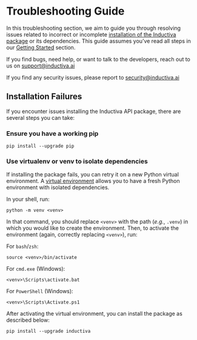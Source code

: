 # Troubleshooting Guide
In this troubleshooting section, we aim to guide you through resolving issues related to incorrect or incomplete [installation of the Inductiva package]() or its dependencies. This guide assumes you’ve read all steps in our [Getting Started]() section.

If you find bugs, need help, or want to talk to the developers, reach out to us on
support@inductiva.ai

If you find any security issues, please report to security@inductiva.ai

## Installation Failures
If you encounter issues installing the Inductiva API package, there are several 
steps you can take:

### Ensure you have a working pip
```
pip install --upgrade pip
```
### Use virtualenv or venv to isolate dependencies

If installing the package fails, you can retry it on a new Python virtual environment. 
A [virtual environment](https://docs.python.org/3/library/venv.html) allows you to 
have a fresh Python environment with isolated dependencies. 

In your shell, run:

```
python -m venv <venv>
```

In that command, you should replace `<venv>` with the path (*e.g.*, `.venv`) in 
which you would like to create the environment. Then, to activate the environment 
(again, correctly replacing `<venv>`), run:

For `bash`/`zsh`:

```
source <venv>/bin/activate
```

For `cmd.exe` (Windows):

```
<venv>\Scripts\activate.bat
```

For `PowerShell` (Windows):
```
<venv>\Scripts\Activate.ps1
```

After activating the virtual environment, you can install the package as described 
below:

```
pip install --upgrade inductiva
```
